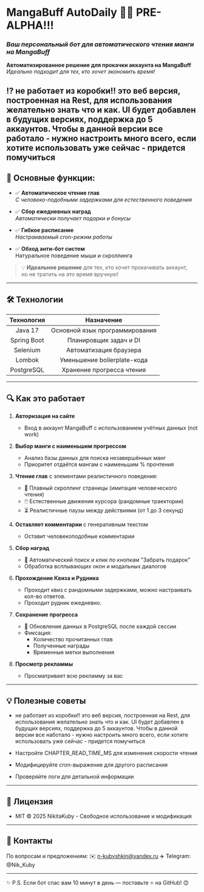 # MangaBuff AutoDaily 🤖✨  PRE-ALPHA!!!
### *Ваш персональный бот для автоматического чтения манги на MangaBuff*


**Автоматизированное решение для прокачки аккаунта на MangaBuff**  
_Идеально подходит для тех, кто хочет экономить время!_

## ⁉️ не работает из коробки!! это веб версия, построенная на Rest, для использования желательно знать что и как. UI будет добавлен в будущих версиях, поддержка до 5 аккаунтов. Чтобы в данной версии все работало - нужно настроить много всего, если хотите использовать уже сейчас - придется помучиться

## 🌟 Основные функции:

- ✅ **Автоматическое чтение глав**  
  _С человеко-подобными задержками для естественного поведения_
  
- ✅ **Сбор ежедневных наград**  
  _Автоматически получает подарки и бонусы_
  
- ✅ **Гибкое расписание**  
  _Настраиваемый cron-режим работы_
  
- ✅ **Обход анти-бот систем**  
  Натуральное поведение мыши и скроллинга


> 💡 **Идеальное решение** для тех, кто хочет прокачивать аккаунт,  
> но не тратить на это время вручную!

---

## 🛠 Технологии
| Технология    | Назначение                      |
|:-------------:|:-------------------------------:|
| Java 17       | Основной язык программирования  |
| Spring Boot   | Планировщик задач и DI          |
| Selenium      | Автоматизация браузера          |
| Lombok        | Уменьшение boilerplate-кода     |
| PostgreSQL    | Хранение прогресса чтения       |

---

## 🔍 Как это работает

1. **Авторизация на сайте**  
   - Вход в аккаунт MangaBuff с использованием учётных данных (not work)

2. **Выбор манги с наименьшим прогрессом**  
   - Анализ базы данных для поиска незавершённых манг  
   - Приоритет отдаётся мангам с наименьшим % прочтения

3. **Чтение глав** с элементами реалистичного поведения:  
   - 📜 Плавный скроллинг страницы (имитация человеческого чтения)  
   - 🖱️ Естественные движения курсора (рандомные траектории)  
   - ⏳ Реалистичные паузы между действиями (от 1 до 3 секунд)

4. **Оставляет комментарии** с генеративным текстом
   - Оставит человекоподобные комментарии

5. **Сбор наград**  
   - 🎁 Автоматический поиск и клик по кнопкам "Забрать подарок"  
   - Обработка всплывающих окон и модальных диалогов
     
6. **Прохождение Квиза и Рудника**
   - Проходит квиз с рандомными задержками, можно настраивать кол-во ответов.
   - Проходит рудник ежедневно.
   
7. **Сохранение прогресса**  
   - 💾 Обновление данных в PostgreSQL после каждой сессии  
   - Фиксация:  
     - Количество прочитанных глав  
     - Полученные награды  
     - Временные метки выполнения

8. **Просмотр рекламмы**
    - Просматривает всю рекламму за вас

---

## 💡 Полезные советы
- не работает из коробки!! это веб версия, построенная на Rest, для использования
желательно знать что и как. UI будет добавлен в будущих версиях, поддержка до 5 аккаунтов.
Чтобы в данной версии все наботало - нужно настроить много всего, если хотите использовать уже сейчас - придется помучиться 

- Настройте CHAPTER_READ_TIME_MS для изменения скорости чтения
- Модифицируйте cron-выражение для другого расписания
- Проверяйте логи для детальной информации

---

## 📜 Лицензия
- MIT © 2025 NikitaKuby - Свободное использование и модификация

---

## 💬 Контакты
По вопросам и предложениям:
✉️ n-kubyshkin@yandex.ru
✈️ Telegram: @Nik_Kuby

---

✨ P.S. Если бот спас вам 10 минут в день — поставьте ⭐️ на GitHub! 😊
